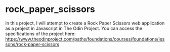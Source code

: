 # rock_paper_scissors
In this project, I will attempt to create a Rock Paper Scissors web application as a project in Javascript in The Odin Project. You can access the specifications of the project here: https://www.theodinproject.com/paths/foundations/courses/foundations/lessons/rock-paper-scissors
